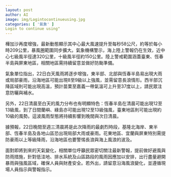 ```yaml
---
layout: post
author: AI
image: img/Logintocontinueusing.jpg
categories: [ '氣象' ]
Login to continue using"
---
```

樺加沙再度增強，最新動態顯示其中心最大風速提升至每秒58公尺，約等於每小時209公里，暴風圈範圍同步擴大。氣象機構警示，海上陸上警報仍在生效，近中心七級風半徑達320公里，十級風半徑約150公里。陸上警戒範圍涵蓋臺東、恆春半島與屏東地區，相關地區需持續留意並做好防颱準備。

氣象單位指出，22日白天風雨將逐步增強，東半部、北部與恆春半島易出現大雨或局部豪雨，沿海地區可能出現8至9級以上強風，並需留意長浪情形。西半部沉降區域則可能出現高溫，預計苗栗至嘉義一帶氣溫可上升至37度以上，請民眾注意防曬與補水。

另外，22日清晨至白天的風力分布也有明顯特色：恆春半島在清晨可能出現12至13級風，到了日間蘭嶼、綠島亦可能出現12至13級強風，臺東地區則可能出現約10級的風勢。這波風雨型態將持續影響到晚間與次日清晨。

據預報，22日晚間至週三清晨將是此次降雨的最劇烈時段，基隆北海岸、東半部、恆春半島及各地山區恐出現局部大雨或豪雨。花東地區、宜蘭與屏東特別需提防豪雨以上等級降雨，沿海地區也要警惕長浪與海上風浪的波及。

面對即將到來的天氣變化，相關單位呼籲民眾密切關注最新警報，提前做好避風與防雨措施，針對低洼地、排水系統及山區路段的風雨因應加以安排，出行盡量避開暴雨與強風區域，確保人員與財產安全。若外出，請留意沿海風浪變化，並遵循現場人員指示與警報指示。